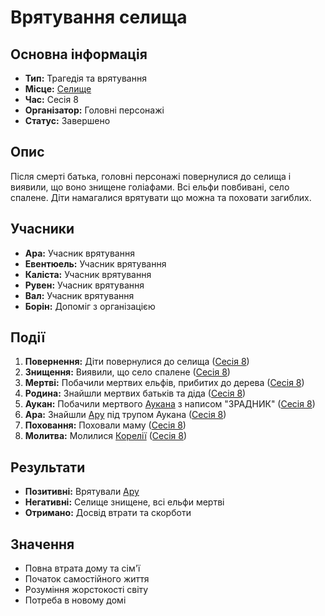 # Врятування селища

## Основна інформація
- **Тип:** Трагедія та врятування
- **Місце:** [Селище](Селище.md)
- **Час:** Сесія 8
- **Організатор:** Головні персонажі
- **Статус:** Завершено

## Опис
Після смерті батька, головні персонажі повернулися до селища і виявили, що воно знищене голіафами. Всі ельфи повбивані, село спалене. Діти намагалися врятувати що можна та поховати загиблих.

## Учасники
- **Ара:** Учасник врятування
- **Евентюель:** Учасник врятування
- **Каліста:** Учасник врятування
- **Рувен:** Учасник врятування
- **Вал:** Учасник врятування
- **Борін:** Допоміг з організацією

## Події
1. **Повернення:** Діти повернулися до селища ([Сесія 8](Notes/Сесія_8.md))
2. **Знищення:** Виявили, що село спалене ([Сесія 8](Notes/Сесія_8.md))
3. **Мертві:** Побачили мертвих ельфів, прибитих до дерева ([Сесія 8](Notes/Сесія_8.md))
4. **Родина:** Знайшли мертвих батьків та діда ([Сесія 8](Notes/Сесія_8.md))
5. **Аукан:** Побачили мертвого [Аукана](Аукан.md) з написом "ЗРАДНИК" ([Сесія 8](Notes/Сесія_8.md))
6. **Ара:** Знайшли [Ару](Ара.md) під трупом Аукана ([Сесія 8](Notes/Сесія_8.md))
7. **Поховання:** Поховали маму ([Сесія 8](Notes/Сесія_8.md))
8. **Молитва:** Молилися [Корелії](Корелія.md) ([Сесія 8](Notes/Сесія_8.md))

## Результати
- **Позитивні:** Врятували [Ару](Ара.md)
- **Негативні:** Селище знищене, всі ельфи мертві
- **Отримано:** Досвід втрати та скорботи

## Значення
- Повна втрата дому та сім'ї
- Початок самостійного життя
- Розуміння жорстокості світу
- Потреба в новому домі
